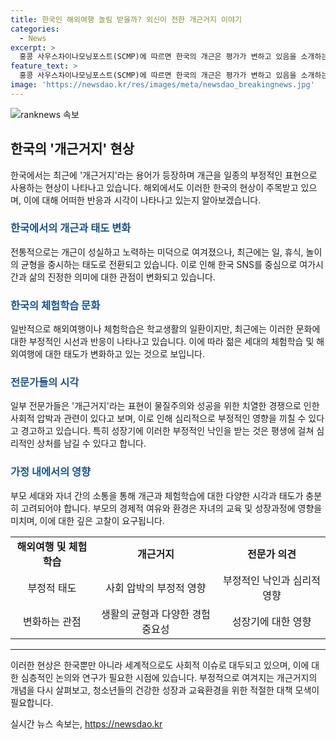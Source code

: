 ```yaml
---
title: 한국인 해외여행 놀림 받을까? 외신이 전한 개근거지 이야기
categories:
  - News
excerpt: >
  홍콩 사우스차이나모닝포스트(SCMP)에 따르면 한국의 개근은 평가가 변하고 있음을 소개하는 기사가 화제다. 전통적으로 개근은 미덕으로 여겨졌지만 최근에는 일, 휴식, 놀이의 균형을 이루는 태도에 변화가 나타나고 있다. 한국 SNS에서는 여가시간의 의미를 강조하는 관점이 유행하고 있으며, 개근을 오로지 학습과 수입창출에만 전념하는 것으로 여기는 경향이 있다. 또한 전문가들은 이러한 사회적 압박이 부정적 영향을 미칠 수 있으며, 아동에게 낙인을 남길 수 있다고 지적하고 있다.
feature_text: >
  홍콩 사우스차이나모닝포스트(SCMP)에 따르면 한국의 개근은 평가가 변하고 있음을 소개하는 기사가 화제다. 전통적으로 개근은 미덕으로 여겨졌지만 최근에는 일, 휴식, 놀이의 균형을 이루는 태도에 변화가 나타나고 있다. 한국 SNS에서는 여가시간의 의미를 강조하는 관점이 유행하고 있으며, 개근을 오로지 학습과 수입창출에만 전념하는 것으로 여기는 경향이 있다. 또한 전문가들은 이러한 사회적 압박이 부정적 영향을 미칠 수 있으며, 아동에게 낙인을 남길 수 있다고 지적하고 있다.
image: 'https://newsdao.kr/res/images/meta/newsdao_breakingnews.jpg'
---
```


<p><img src="https://newsdao.kr/res/images/meta/newsdao_breakingnews.jpg" alt="ranknews 속보" /></p>

<h2 data-ke-size="size26">한국의 '개근거지' 현상</h2>

<p data-ke-size="size16">한국에서는 최근에 '개근거지'라는 용어가 등장하며 개근을 일종의 부정적인 표현으로 사용하는 현상이 나타나고 있습니다. 해외에서도 이러한 한국의 현상이 주목받고 있으며, 이에 대해 어떠한 반응과 시각이 나타나고 있는지 알아보겠습니다.</p>

<h3><b><span style="color: #1a5490;">한국에서의 개근과 태도 변화</span></b></h3>

<p>전통적으로는 개근이 성실하고 노력하는 미덕으로 여겨졌으나, 최근에는 일, 휴식, 놀이의 균형을 중시하는 태도로 전환되고 있습니다. 이로 인해 한국 SNS를 중심으로 여가시간과 삶의 진정한 의미에 대한 관점이 변화되고 있습니다.</p>

<h3><b><span style="color: #1a5490;">한국의 체험학습 문화</span></b></h3>

<p>일반적으로 해외여행이나 체험학습은 학교생활의 일환이지만, 최근에는 이러한 문화에 대한 부정적인 시선과 반응이 나타나고 있습니다. 이에 따라 젊은 세대의 체험학습 및 해외여행에 대한 태도가 변화하고 있는 것으로 보입니다.</p>

<h3><b><span style="color: #1a5490;">전문가들의 시각</span></b></h3>

<p>일부 전문가들은 '개근거지'라는 표현이 물질주의와 성공을 위한 치열한 경쟁으로 인한 사회적 압박과 관련이 있다고 보며, 이로 인해 심리적으로 부정적인 영향을 끼칠 수 있다고 경고하고 있습니다. 특히 성장기에 이러한 부정적인 낙인을 받는 것은 평생에 걸쳐 심리적인 상처를 남길 수 있다고 합니다.</p>

<h3><b><span style="color: #1a5490;">가정 내에서의 영향</span></b></h3>

<p>부모 세대와 자녀 간의 소통을 통해 개근과 체험학습에 대한 다양한 시각과 태도가 충분히 고려되어야 합니다. 부모의 경제적 여유와 환경은 자녀의 교육 및 성장과정에 영향을 미치며, 이에 대한 깊은 고찰이 요구됩니다.</p>

<table>
    <tbody>
        <tr>
            <td style="text-align: center; height: 17px;"><b>해외여행 및 체험학습</b></td>
            <td style="text-align: center; height: 17px;"><b>개근거지</b></td>
            <td style="text-align: center; height: 17px;"><b>전문가 의견</b></td>
        </tr>
        <tr>
            <td style="text-align: center;">부정적 태도</td>
            <td style="text-align: center;">사회 압박의 부정적 영향</td>
            <td style="text-align: center;">부정적인 낙인과 심리적 영향</td>
        </tr>
        <tr>
            <td style="text-align: center;">변화하는 관점</td>
            <td style="text-align: center;">생활의 균형과 다양한 경험 중요성</td>
            <td style="text-align: center;">성장기에 대한 영향</td>
        </tr>
    </tbody>
</table>

<hr>

<p data-ke-size="size16">이러한 현상은 한국뿐만 아니라 세계적으로도 사회적 이슈로 대두되고 있으며, 이에 대한 심층적인 논의와 연구가 필요한 시점에 있습니다. 부정적으로 여겨지는 개근거지의 개념을 다시 살펴보고, 청소년들의 건강한 성장과 교육환경을 위한 적절한 대책 모색이 필요합니다.</p>
실시간 뉴스 속보는, <a href="https://newsdao.kr" rel="dofollow">https://newsdao.kr</a>


